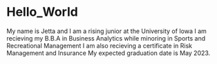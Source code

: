 # Hello_World
My name is Jetta and I am a rising junior at the University of Iowa
I am recieving my B.B.A in Business Analytics while minoring in Sports and Recreational Management
I am also recieving a certificate in Risk Management and Insurance
My expected graduation date is May 2023.
